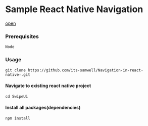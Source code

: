 # Sample React Native Navigation

[open](https://snack.expo.io/@its_samwell/navigation-on-multiple-screens)

### Prerequisites

```
Node
```

### Usage

```
git clone https://github.com/its-samwell/Navigation-in-react-native-.git
```
#### Navigate to existing react native project

```
cd SwipeUi
```
#### Install all packages(dependencies) 

```
npm install
```


